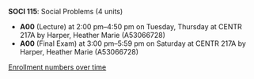 **SOCI 115**: Social Problems (4 units)

- **A00** (Lecture) at 2:00 pm–4:50 pm on Tuesday, Thursday at CENTR 217A by Harper, Heather Marie (A53066728)
- **A00** (Final Exam) at 3:00 pm–5:59 pm on Saturday at CENTR 217A by Harper, Heather Marie (A53066728)

[Enrollment numbers over time](./SOCI115.tsv)
